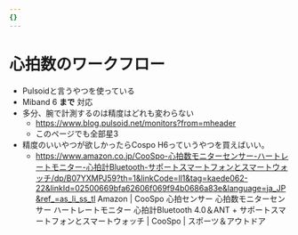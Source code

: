 ```yaml
---
{}
---
```

# 心拍数のワークフロー

- Pulsoidと言うやつを使っている
- Miband 6 **まで** 対応
- 多分、腕で計測するのは精度はどれも変わらない
    - https://www.blog.pulsoid.net/monitors?from=mheader
    - このページでも全部星3
- 精度のいいやつが欲しかったらCospo H6っていうやつを買えばいい。
    - https://www.amazon.co.jp/CooSpo-心拍数モニターセンサー-ハートレートモニター-心拍計Bluetooth-サポートスマートフォンとスマートウォッチ/dp/B07YXMPJ59?th=1&linkCode=ll1&tag=kaede062-22&linkId=02500669bfa62606f069f94b0686a83e&language=ja_JP&ref_=as_li_ss_tl Amazon | CooSpo 心拍センサー 心拍数モニターセンサー ハートレートモニター 心拍計Bluetooth 4.0＆ANT + サポートスマートフォンとスマートウォッチ | CooSpo | スポーツ＆アウトドア